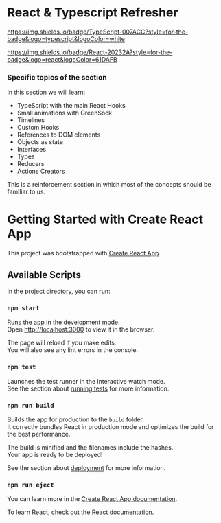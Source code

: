 # React & Typescript Refresher

https://img.shields.io/badge/TypeScript-007ACC?style=for-the-badge&logo=typescript&logoColor=white

https://img.shields.io/badge/React-20232A?style=for-the-badge&logo=react&logoColor=61DAFB

### Specific topics of the section

In this section we will learn:

- TypeScript with the main React Hooks
- Small animations with GreenSock
- Timelines
- Custom Hooks
- References to DOM elements
- Objects as state
- Interfaces
- Types
- Reducers
- Actions Creators

This is a reinforcement section in which most of the concepts should be familiar to us.

# Getting Started with Create React App

This project was bootstrapped with [Create React App](https://github.com/facebook/create-react-app).

## Available Scripts

In the project directory, you can run:

### `npm start`

Runs the app in the development mode.\
Open [http://localhost:3000](http://localhost:3000) to view it in the browser.

The page will reload if you make edits.\
You will also see any lint errors in the console.

### `npm test`

Launches the test runner in the interactive watch mode.\
See the section about [running tests](https://facebook.github.io/create-react-app/docs/running-tests) for more information.

### `npm run build`

Builds the app for production to the `build` folder.\
It correctly bundles React in production mode and optimizes the build for the best performance.

The build is minified and the filenames include the hashes.\
Your app is ready to be deployed!

See the section about [deployment](https://facebook.github.io/create-react-app/docs/deployment) for more information.

### `npm run eject`



You can learn more in the [Create React App documentation](https://facebook.github.io/create-react-app/docs/getting-started).

To learn React, check out the [React documentation](https://reactjs.org/).
